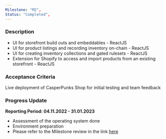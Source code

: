 ```yaml
---
Milestone: "M2",
Status: "Completed",
---
```

<!--lang:en--> 
### Description

- UI for storefront build outs and embeddables - ReactJS 
- UI for product listings and recording inventory on-chain - ReactJS 
- UI for creating inventory collections and gated rulesets - ReactJS
- Extension for Shopify to access and import products from an existing storefront - ReactJS

### Acceptance Criteria

Live deployment of CasperPunks Shop for initial testing and team feedback

### Progress Update

**Reporting Period: 04.11.2022 - 31.01.2023**

- Assessment of the operating system done
- Environment preparation
- Please refer to the Milestone review in the link [here](https://casper-association.atlassian.net/wiki/spaces/DropLinked/pages/284229635/Milestone+1)

